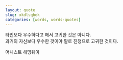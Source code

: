 ```yaml
---
layout: quote
slug: xkdlsqhek
categories: [words, words-quotes]
---
```


타인보다 우수하다고 해서 고귀한 것은 아니다.
<br>
과거의 자신보다 우수한 것이야 말로 진정으로 고귀한 것이다.

어니스트 헤밍웨이
